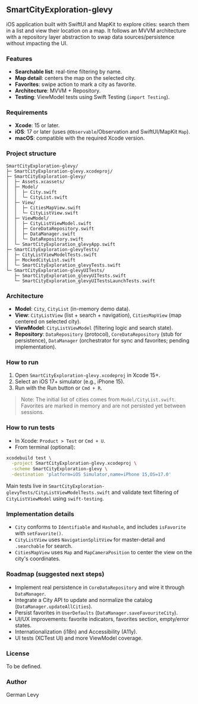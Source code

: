 ## SmartCityExploration-glevy

iOS application built with SwiftUI and MapKit to explore cities: search them in a list and view their location on a map. It follows an MVVM architecture with a repository layer abstraction to swap data sources/persistence without impacting the UI.

### Features
- **Searchable list**: real-time filtering by name.
- **Map detail**: centers the map on the selected city.
- **Favorites**: swipe action to mark a city as favorite.
- **Architecture**: MVVM + Repository.
- **Testing**: ViewModel tests using Swift Testing (`import Testing`).

### Requirements
- **Xcode**: 15 or later.
- **iOS**: 17 or later (uses `@Observable`/Observation and SwiftUI/MapKit `Map`).
- **macOS**: compatible with the required Xcode version.

### Project structure
```
SmartCityExploration-glevy/
├─ SmartCityExploration-glevy.xcodeproj/
├─ SmartCityExploration-glevy/
│  ├─ Assets.xcassets/
│  ├─ Model/
│  │  ├─ City.swift
│  │  └─ CityList.swift
│  ├─ View/
│  │  ├─ CitiesMapView.swift
│  │  └─ CityListView.swift
│  ├─ ViewModel/
│  │  ├─ CityListViewModel.swift
│  │  ├─ CoreDataRepository.swift
│  │  ├─ DataManager.swift
│  │  └─ DataRepository.swift
│  └─ SmartCityExploration_glevyApp.swift
├─ SmartCityExploration-glevyTests/
│  ├─ CityListViewModelTests.swift
│  ├─ MockedCityList.swift
│  └─ SmartCityExploration_glevyTests.swift
└─ SmartCityExploration-glevyUITests/
   ├─ SmartCityExploration_glevyUITests.swift
   └─ SmartCityExploration_glevyUITestsLaunchTests.swift
```

### Architecture
- **Model**: `City`, `CityList` (in-memory demo data).
- **View**: `CityListView` (list + search + navigation), `CitiesMapView` (map centered on selected city).
- **ViewModel**: `CityListViewModel` (filtering logic and search state).
- **Repository**: `DataRepository` (protocol), `CoreDataRepository` (stub for persistence), `DataManager` (orchestrator for sync and favorites; pending implementation).

### How to run
1. Open `SmartCityExploration-glevy.xcodeproj` in Xcode 15+.
2. Select an iOS 17+ simulator (e.g., iPhone 15).
3. Run with the Run button or `Cmd + R`.

> Note: The initial list of cities comes from `Model/CityList.swift`. Favorites are marked in memory and are not persisted yet between sessions.

### How to run tests
- In Xcode: `Product > Test` or `Cmd + U`.
- From terminal (optional):
```bash
xcodebuild test \
  -project SmartCityExploration-glevy.xcodeproj \
  -scheme SmartCityExploration-glevy \
  -destination 'platform=iOS Simulator,name=iPhone 15,OS=17.0'
```

Main tests live in `SmartCityExploration-glevyTests/CityListViewModelTests.swift` and validate text filtering of `CityListViewModel` using `swift-testing`.

### Implementation details
- `City` conforms to `Identifiable` and `Hashable`, and includes `isFavorite` with `setFavorite()`.
- `CityListView` uses `NavigationSplitView` for master-detail and `.searchable` for search.
- `CitiesMapView` uses `Map` and `MapCameraPosition` to center the view on the city's coordinates.

### Roadmap (suggested next steps)
- Implement real persistence in `CoreDataRepository` and wire it through `DataManager`.
- Integrate a City API to update and normalize the catalog (`DataManager.updateAllCities`).
- Persist favorites in `UserDefaults` (`DataManager.saveFavouriteCity`).
- UI/UX improvements: favorite indicators, favorites section, empty/error states.
- Internationalization (i18n) and Accessibility (A11y).
- UI tests (XCTest UI) and more ViewModel coverage.

### License
To be defined.

### Author
German Levy
